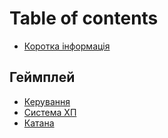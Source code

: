 # Table of contents

* [Коротка інформація](README.md)

## Геймплей

* [Керування](geimplei/keruvannya.md)
* [Система ХП](geimplei/sistema-khp.md)
* [Катана](geimplei/katana.md)
